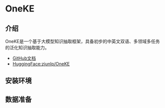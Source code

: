# OneKE

## 介绍

OneKE是一个基于大模型知识抽取框架，具备初步的中英文双语、多领域多任务的泛化知识抽取能力。
- [GitHub文档](https://github.com/zjunlp/DeepKE/blob/main/example/llm/OneKE.md)
- [HuggingFace:zjunlp/OneKE](https://huggingface.co/zjunlp/OneKE)

## 安装环境

## 数据准备